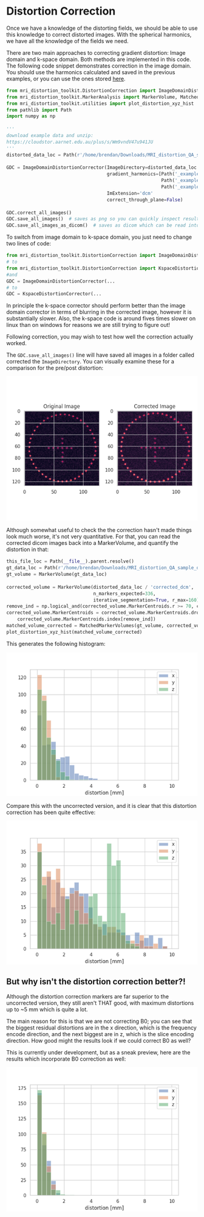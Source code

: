 # Distortion Correction

Once we have a knowledge of the distorting fields, we should be able to use this knowledge to correct distorted images. With the spherical harmonics, we have all the knowledge of the fields we need. 

There are two main approaches to correcting gradient distortion: Image domain and k-space domain. Both methods are implemented in this code. The following code snippet demonstrates correction in the image domain. You should use the harmonics calculated and saved in the previous examples, or you can use the ones stored [here](https://github.com/image-x-institute/mri_distortion_toolkit).

```python
from mri_distortion_toolkit.DistortionCorrection import ImageDomainDistortionCorrector
from mri_distortion_toolkit.MarkerAnalysis import MarkerVolume, MatchedMarkerVolumes
from mri_distortion_toolkit.utilities import plot_distortion_xyz_hist
from pathlib import Path
import numpy as np

'''
download example data and unzip:
https://cloudstor.aarnet.edu.au/plus/s/Wm9vndV47u941JU
'''
distorted_data_loc = Path(r'/home/brendan/Downloads/MRI_distortion_QA_sample_data/MR/04 gre_trans_AP_330')

GDC = ImageDomainDistortionCorrector(ImageDirectory=distorted_data_loc.resolve(),
                                     gradient_harmonics=[Path('_example_data/G_x_Harmonics.csv').resolve(),
                                                         Path('_example_data/G_y_Harmonics.csv').resolve(),
                                                         Path('_example_data/G_z_Harmonics.csv').resolve()],
                                     ImExtension='dcm'
                                     correct_through_plane=False)

GDC.correct_all_images()
GDC.save_all_images()  # saves as png so you can quickly inspect results
GDC.save_all_images_as_dicom()  # saves as dicom which can be read into analysis packages.
```

To switch from image domain to k-space domain, you just need to change two lines of code:

```python
from mri_distortion_toolkit.DistortionCorrection import ImageDomainDistortionCorrector
# to
from mri_distortion_toolkit.DistortionCorrection import KspaceDistortionCorrector
#and
GDC = ImageDomainDistortionCorrector(...
# to
GDC = KspaceDistortionCorrector(...
```

In principle the k-space corrector should perform better than the image domain corrector in terms of blurring in the corrected image, however it is substantially slower. Also, the k-space code is around fives times slower on linux than on windows for reasons we are still trying to figure out! 

Following correction, you may wish to test how well the correction actually worked.

The `GDC.save_all_images()` line will have saved all images in a folder called corrected the `ImageDirectory`. You can visually examine these for a comparison for the pre/post distortion:



![](__resources/distortion_example.png)



Although somewhat useful to check the the correction hasn't made things look much worse, it's not very quantitative. For that, you can read the corrected dicom images back into a MarkerVolume, and quantify the distortion in that:

```python
this_file_loc = Path(__file__).parent.resolve()
gt_data_loc = Path(r'/home/brendan/Downloads/MRI_distortion_QA_sample_data/CT/slicer_centroids.mrk.json'
gt_volume = MarkerVolume(gt_data_loc)

corrected_volume = MarkerVolume(distorted_data_loc / 'corrected_dcm',
                                n_markers_expected=336,
                                iterative_segmentation=True, r_max=160)
remove_ind = np.logical_and(corrected_volume.MarkerCentroids.r >= 70, corrected_volume.MarkerCentroids.r <= 140)
corrected_volume.MarkerCentroids = corrected_volume.MarkerCentroids.drop(
    corrected_volume.MarkerCentroids.index[remove_ind])
matched_volume_corrected = MatchedMarkerVolumes(gt_volume, corrected_volume, n_refernce_markers=11)
plot_distortion_xyz_hist(matched_volume_corrected)
```

This generates the following histogram:

![](__resources/dist_correction_result.png)



Compare this with the uncorrected version, and it is clear that this distortion correction has been quite effective:

![](__resources/uncorrected_result.png)

## But why isn't the distortion correction better?!

Although the distortion correction markers are far superior to the uncorrected version, they still aren't THAT good, with maximum distortions up to ~5 mm which is quite a lot.

The main reason for this is that we are not correcting B0; you can see that the biggest residual distortions are in the x direction, which is the frequency encode direction, and the next biggest are in z, which is the slice encoding direction. How good might the results look if we could correct B0 as well?

This is currently under development, but as a sneak preview, here are the results which incorporate B0 correction as well:

![](__resources/B0_distortion_correction_preview.png)
